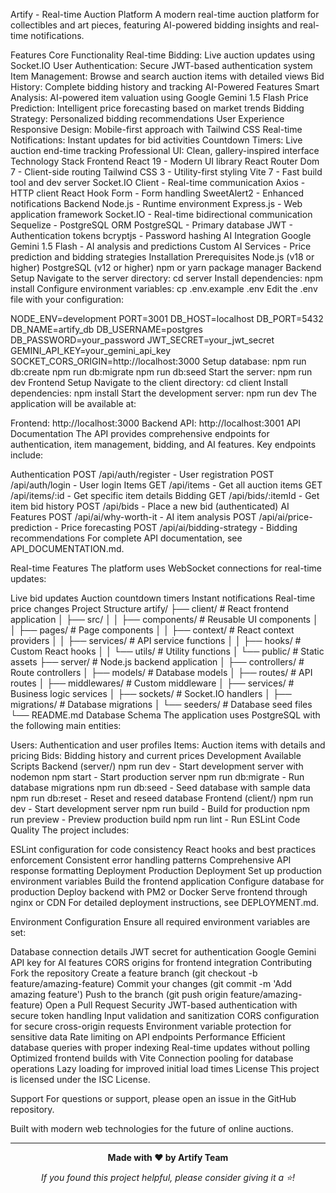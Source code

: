 Artify - Real-time Auction Platform
A modern real-time auction platform for collectibles and art pieces, featuring AI-powered bidding insights and real-time notifications.

Features
Core Functionality
Real-time Bidding: Live auction updates using Socket.IO
User Authentication: Secure JWT-based authentication system
Item Management: Browse and search auction items with detailed views
Bid History: Complete bidding history and tracking
AI-Powered Features
Smart Analysis: AI-powered item valuation using Google Gemini 1.5 Flash
Price Prediction: Intelligent price forecasting based on market trends
Bidding Strategy: Personalized bidding recommendations
User Experience
Responsive Design: Mobile-first approach with Tailwind CSS
Real-time Notifications: Instant updates for bid activities
Countdown Timers: Live auction end-time tracking
Professional UI: Clean, gallery-inspired interface
Technology Stack
Frontend
React 19 - Modern UI library
React Router Dom 7 - Client-side routing
Tailwind CSS 3 - Utility-first styling
Vite 7 - Fast build tool and dev server
Socket.IO Client - Real-time communication
Axios - HTTP client
React Hook Form - Form handling
SweetAlert2 - Enhanced notifications
Backend
Node.js - Runtime environment
Express.js - Web application framework
Socket.IO - Real-time bidirectional communication
Sequelize - PostgreSQL ORM
PostgreSQL - Primary database
JWT - Authentication tokens
bcryptjs - Password hashing
AI Integration
Google Gemini 1.5 Flash - AI analysis and predictions
Custom AI Services - Price prediction and bidding strategies
Installation
Prerequisites
Node.js (v18 or higher)
PostgreSQL (v12 or higher)
npm or yarn package manager
Backend Setup
Navigate to the server directory:
cd server
Install dependencies:
npm install
Configure environment variables:
cp .env.example .env
Edit the .env file with your configuration:

NODE_ENV=development
PORT=3001
DB_HOST=localhost
DB_PORT=5432
DB_NAME=artify_db
DB_USERNAME=postgres
DB_PASSWORD=your_password
JWT_SECRET=your_jwt_secret
GEMINI_API_KEY=your_gemini_api_key
SOCKET_CORS_ORIGIN=http://localhost:3000
Setup database:
npm run db:create
npm run db:migrate
npm run db:seed
Start the server:
npm run dev
Frontend Setup
Navigate to the client directory:
cd client
Install dependencies:
npm install
Start the development server:
npm run dev
The application will be available at:

Frontend: http://localhost:3000
Backend API: http://localhost:3001
API Documentation
The API provides comprehensive endpoints for authentication, item management, bidding, and AI features. Key endpoints include:

Authentication
POST /api/auth/register - User registration
POST /api/auth/login - User login
Items
GET /api/items - Get all auction items
GET /api/items/:id - Get specific item details
Bidding
GET /api/bids/:itemId - Get item bid history
POST /api/bids - Place a new bid (authenticated)
AI Features
POST /api/ai/why-worth-it - AI item analysis
POST /api/ai/price-prediction - Price forecasting
POST /api/ai/bidding-strategy - Bidding recommendations
For complete API documentation, see API_DOCUMENTATION.md.

Real-time Features
The platform uses WebSocket connections for real-time updates:

Live bid updates
Auction countdown timers
Instant notifications
Real-time price changes
Project Structure
artify/
├── client/                 # React frontend application
│   ├── src/
│   │   ├── components/     # Reusable UI components
│   │   ├── pages/         # Page components
│   │   ├── context/       # React context providers
│   │   ├── services/      # API service functions
│   │   ├── hooks/         # Custom React hooks
│   │   └── utils/         # Utility functions
│   └── public/            # Static assets
├── server/                # Node.js backend application
│   ├── controllers/       # Route controllers
│   ├── models/           # Database models
│   ├── routes/           # API routes
│   ├── middlewares/      # Custom middleware
│   ├── services/         # Business logic services
│   ├── sockets/          # Socket.IO handlers
│   ├── migrations/       # Database migrations
│   └── seeders/          # Database seed files
└── README.md
Database Schema
The application uses PostgreSQL with the following main entities:

Users: Authentication and user profiles
Items: Auction items with details and pricing
Bids: Bidding history and current prices
Development
Available Scripts
Backend (server/)
npm run dev - Start development server with nodemon
npm start - Start production server
npm run db:migrate - Run database migrations
npm run db:seed - Seed database with sample data
npm run db:reset - Reset and reseed database
Frontend (client/)
npm run dev - Start development server
npm run build - Build for production
npm run preview - Preview production build
npm run lint - Run ESLint
Code Quality
The project includes:

ESLint configuration for code consistency
React hooks and best practices enforcement
Consistent error handling patterns
Comprehensive API response formatting
Deployment
Production Deployment
Set up production environment variables
Build the frontend application
Configure database for production
Deploy backend with PM2 or Docker
Serve frontend through nginx or CDN
For detailed deployment instructions, see DEPLOYMENT.md.

Environment Configuration
Ensure all required environment variables are set:

Database connection details
JWT secret for authentication
Google Gemini API key for AI features
CORS origins for frontend integration
Contributing
Fork the repository
Create a feature branch (git checkout -b feature/amazing-feature)
Commit your changes (git commit -m 'Add amazing feature')
Push to the branch (git push origin feature/amazing-feature)
Open a Pull Request
Security
JWT-based authentication with secure token handling
Input validation and sanitization
CORS configuration for secure cross-origin requests
Environment variable protection for sensitive data
Rate limiting on API endpoints
Performance
Efficient database queries with proper indexing
Real-time updates without polling
Optimized frontend builds with Vite
Connection pooling for database operations
Lazy loading for improved initial load times
License
This project is licensed under the ISC License.

Support
For questions or support, please open an issue in the GitHub repository.

Built with modern web technologies for the future of online auctions.

---

<div align="center">

**Made with ❤️ by Artify Team**

_If you found this project helpful, please consider giving it a ⭐!_

</div>
